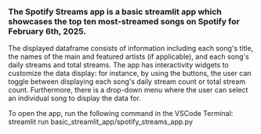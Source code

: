 ### The Spotify Streams app is a basic streamlit app which showcases the top ten most-streamed songs on Spotify for February 6th, 2025. 

The displayed dataframe consists of information including each song's title, the names of the main and featured artists (if applicable), and each song's daily streams and total streams. The app has interactivity widgets to customize the data display: for instance, by using the buttons, the user can toggle between displaying each song's daily stream count or total stream count. Furthermore, there is a drop-down menu where the user can select an individual song to display the data for.

To open the app, run the following command in the VSCode Terminal: streamlit run basic_streamlit_app/spotify_streams_app.py
